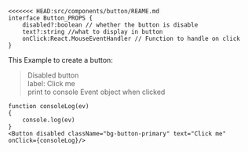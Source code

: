 ```tsx
<<<<<<< HEAD:src/components/button/REAME.md
interface Button_PROPS {
	disabled?:boolean // whether the button is disable
	text?:string //what to display in button
	onClick:React.MouseEventHandler // Function to handle on click
}
```

This Example to create a button:
>Disabled button</br>
>label: Click me</br>
>print to console Event object when clicked
```tsx 
function consoleLog(ev)
{
	console.log(ev)
}
<Button disabled className="bg-button-primary" text="Click me" onClick={consoleLog}/>
```
